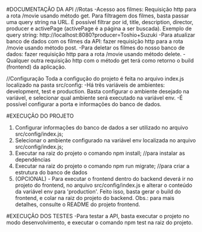 #DOCUMENTAÇÃO DA API
//Rotas
-Acesso aos filmes: Requisição http para a rota /movie usando método get. Para filtragem dos filmes, basta passar uma query string na URL. É possível filtrar por id, title, description, director, producer e activePage (activePage é a página a ser buscada). Exemplo de query string: http://localhost:8080?producer=Toshio+Suzuki
-Para atualizar banco de dados com os filmes da API: fazer requisição http para a rota /movie usando método post.
-Para deletar os filmes do nosso banco de dados: fazer requisição http para a rota /movie usando método delete.
-Qualquer outra requisição http com o método get terá como retorno o build (frontend) da aplicação.

//Configuração
Toda a configução do projeto é feita no arquivo index.js localizado na pasta src/config:
-Há três variáveis de ambientes: development, test e production. Basta configurar o ambiente desejado na variável, e selecionar qual ambiente será executado na variável env. 
-É possível configurar a porta e informações do banco de dados.

#EXECUÇÃO DO PROJETO
1) Configurar informações do banco de dados a ser utilizado no arquivo src/config/index.js;
2) Selecionar o ambiente configurado na variável env localizada no arquivo src/config/index.js;
3) Executar na raiz do projeto o comando npm install; //para instalar as dependências
4) Executar na raiz do projeto o comando npm run migrate; //para criar a estrutura do banco de dados
5) (OPCIONAL) - Para executar o frontend dentro do backend deverá ir no projeto do frontend, no arquivo src/config/index.js e alterar o conteúdo da variável env para 'production'. Feito isso, basta gerar o build do frontend, e colar na raiz do projeto do backend. Obs.: para mais detalhes, consulte o README do projeto frontend.

#EXECUÇÃO DOS TESTES
-Para testar a API, basta executar o projeto no modo desenvolvimento, e executar o comando npm test na raiz do projeto.
